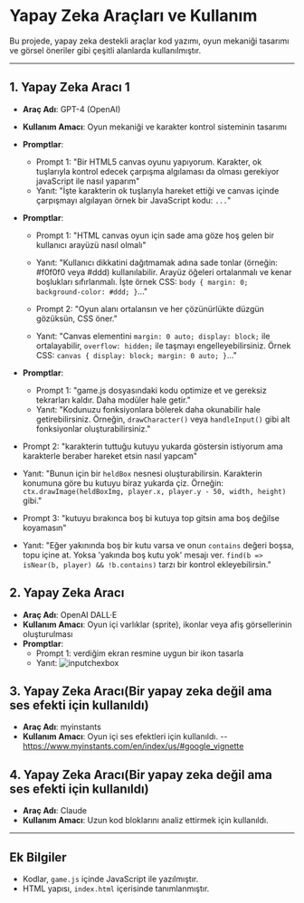 # Yapay Zeka Araçları ve Kullanım

Bu projede, yapay zeka destekli araçlar kod yazımı, oyun mekaniği tasarımı ve görsel öneriler gibi çeşitli alanlarda kullanılmıştır.

---

## 1. Yapay Zeka Aracı 1
- **Araç Adı**: GPT-4 (OpenAI)
- **Kullanım Amacı**: Oyun mekaniği ve karakter kontrol sisteminin tasarımı
- **Promptlar**:
  - Prompt 1: "Bir HTML5 canvas oyunu yapıyorum. Karakter, ok tuşlarıyla kontrol edecek çarpışma algılaması da olması gerekiyor javaScript ile nasıl yaparım"
  - Yanıt: "İşte karakterin ok tuşlarıyla hareket ettiği ve canvas içinde çarpışmayı algılayan örnek bir JavaScript kodu: `...`"

- **Promptlar**:
  - Prompt 1: "HTML canvas oyun için sade ama göze hoş gelen bir kullanıcı arayüzü nasıl olmalı"
  - Yanıt: "Kullanıcı dikkatini dağıtmamak adına sade tonlar (örneğin: #f0f0f0 veya #ddd) kullanılabilir. Arayüz öğeleri ortalanmalı ve kenar boşlukları sıfırlanmalı. İşte örnek CSS: `body { margin: 0; background-color: #ddd; }`..."

  - Prompt 2: "Oyun alanı ortalansın ve her çözünürlükte düzgün gözüksün, CSS öner."
  - Yanıt: "Canvas elementini `margin: 0 auto; display: block;` ile ortalayabilir, `overflow: hidden;` ile taşmayı engelleyebilirsiniz. Örnek CSS: `canvas { display: block; margin: 0 auto; }`..."

- **Promptlar**:
  - Prompt 1: "game.js dosyasındaki kodu optimize et ve gereksiz tekrarları kaldır. Daha modüler hale getir."
  - Yanıt: "Kodunuzu fonksiyonlara bölerek daha okunabilir hale getirebilirsiniz. Örneğin, `drawCharacter()` veya `handleInput()` gibi alt fonksiyonlar oluşturabilirsiniz."

 - Prompt 2: "karakterin tuttuğu kutuyu yukarda göstersin istiyorum ama karakterle beraber hareket etsin nasıl yapcam"
  - Yanıt: "Bunun için bir `heldBox` nesnesi oluşturabilirsin. Karakterin konumuna göre bu kutuyu biraz yukarda çiz. Örneğin: `ctx.drawImage(heldBoxImg, player.x, player.y - 50, width, height)` gibi."

 - Prompt 3: "kutuyu bırakınca boş bi kutuya top gitsin ama boş değilse koyamasın"
  - Yanıt: "Eğer yakınında boş bir kutu varsa ve onun `contains` değeri boşsa, topu içine at. Yoksa 'yakında boş kutu yok' mesajı ver. `find(b => isNear(b, player) && !b.contains)` tarzı bir kontrol ekleyebilirsin."


## 2. Yapay Zeka Aracı
- **Araç Adı**: OpenAI DALL·E
- **Kullanım Amacı**: Oyun içi varlıklar (sprite), ikonlar veya afiş görsellerinin oluşturulması
- **Promptlar**:
  - Prompt 1: verdiğim ekran resmine uygun bir ikon tasarla
  - Yanıt: ![inputchexbox](https://github.com/user-attachments/assets/984d3851-8815-4430-931e-ce5d84c9eb8f)



## 3. Yapay Zeka Aracı(Bir yapay zeka değil ama ses efekti için kullanıldı)
- **Araç Adı**: myinstants
- **Kullanım Amacı**: Oyun içi ses efektleri için kullanıldı.
--https://www.myinstants.com/en/index/us/#google_vignette



## 4. Yapay Zeka Aracı(Bir yapay zeka değil ama ses efekti için kullanıldı)
- **Araç Adı**: Claude 
- **Kullanım Amacı**: Uzun kod bloklarını analiz ettirmek için kullanıldı.

---

## Ek Bilgiler
- Kodlar, `game.js` içinde JavaScript ile yazılmıştır.
- HTML yapısı, `index.html` içerisinde tanımlanmıştır.


